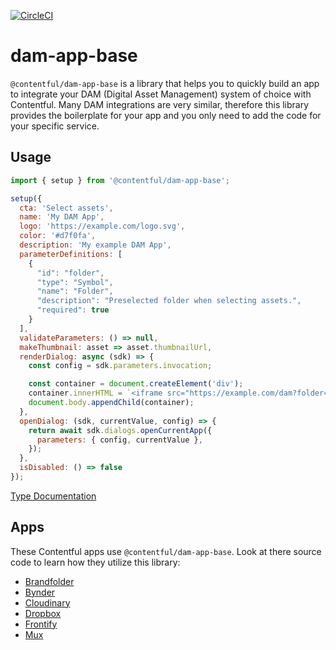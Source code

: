 [![CircleCI](https://circleci.com/gh/contentful/apps.svg?style=svg&circle-token=913f0d4852062fbed644fca927d059d5e3e72908)](https://circleci.com/gh/contentful/apps)

# dam-app-base

`@contentful/dam-app-base` is a library that helps you to quickly build an app to integrate your DAM (Digital Asset Management) system of choice with Contentful. Many DAM integrations are very similar, therefore this library provides the boilerplate for your app and you only need to add the code for your specific service.

## Usage

```javascript
import { setup } from '@contentful/dam-app-base';

setup({
  cta: 'Select assets',
  name: 'My DAM App',
  logo: 'https://example.com/logo.svg',
  color: '#d7f0fa',
  description: 'My example DAM App',
  parameterDefinitions: [
    {
      "id": "folder",
      "type": "Symbol",
      "name": "Folder",
      "description": "Preselected folder when selecting assets.",
      "required": true
    }
  ],
  validateParameters: () => null,
  makeThumbnail: asset => asset.thumbnailUrl,
  renderDialog: async (sdk) => {
    const config = sdk.parameters.invocation;

    const container = document.createElement('div');
    container.innerHTML = `<iframe src="https://example.com/dam?folder=${config.folder}" />`;
    document.body.appendChild(container);
  },
  openDialog: (sdk, currentValue, config) => {
    return await sdk.dialogs.openCurrentApp({
      parameters: { config, currentValue },
    });
  },
  isDisabled: () => false
});
```

[Type Documentation](docs/README.md)

## Apps

These Contentful apps use `@contentful/dam-app-base`. Look at there source code to learn how they utilize this library:

- [Brandfolder](../apps/brandfolder)
- [Bynder](../apps/brandfolder)
- [Cloudinary](../apps/cloudinary)
- [Dropbox](../apps/dropbox)
- [Frontify](../apps/frontify)
- [Mux](../apps/mux)
